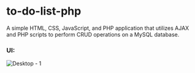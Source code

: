 # to-do-list-php

A simple HTML, CSS, JavaScript, and PHP application that utilizes AJAX and PHP scripts to perform CRUD operations on a MySQL database. 



### UI:
![Desktop - 1](https://user-images.githubusercontent.com/75342275/121388478-5fd66080-c900-11eb-9a8a-4bfd2c60f80a.png)

